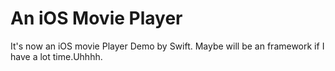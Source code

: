 # An iOS Movie Player

It's now an iOS movie Player Demo by Swift. Maybe will be an framework if I have a lot time.Uhhhh. 